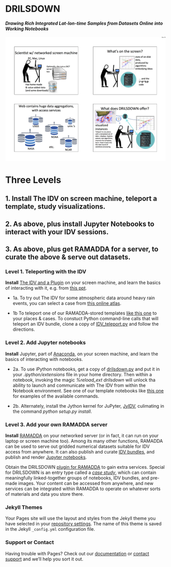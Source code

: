# DRILSDOWN
#### _Drawing Rich Integrated Lat-lon-time Samples from Datasets Online into Working Notebooks_

![4 panels Explaining DRILSDOWN concept](https://raw.githubusercontent.com/brianmapes/EarthCube-DRILSDOWN/master/DRILSDOWN.strategy.2017-06-01.why.jpg)

# Three Levels 

## 1. Install The IDV on screen machine, teleport a template, study visualizations.
## 2. As above, plus install Jupyter Notebooks to interact with your IDV sessions. 
## 3. As above, plus get RAMADDA for a server, to curate the above & serve out datasets.

### Level 1. Teleporting with the IDV
**Install** [The IDV and a Plugin](https://www.rsmas.miami.edu/users/bmapes/MapesIDVcollection.html) on your screen machine, and learn the basics of interacting with it, e.g. from [this ppt](http://weather.rsmas.miami.edu/repository/entry/get/IDV_intro_LMTmanual.pptx?entryid=dd95b65c-09a5-43a5-9f44-da5243e302f4). 

- 1a. To try out The IDV for some atmospheric data around heavy rain events, you can select a case from [this online atlas](http://www.rsmas.miami.edu/users/bmapes/HeavyRains_clickmaps/index.html). 

- 1b To teleport one of our RAMADDA-stored templates [like this one](http://weather.rsmas.miami.edu/repository/entry/show?entryid=ec12b8ce-3ea2-4de9-a833-3f4f13aca23b) to your places & cases. To constuct Python command-line calls that will teleport an IDV bundle, clone a copy of [IDV_teleport.py](https://github.com/suvarchal/IDV_teleport) and follow the directions.  

### Level 2. Add Jupyter notebooks
**Install** Jupyter, part of [Anaconda](https://www.continuum.io/downloads), on your screen machine, and learn the basics of interacting with notebooks. 

- 2a. To use iPython notebooks, get a copy of [drilsdown.py](https://raw.githubusercontent.com/Unidata/ipython-IDV/master/drilsdown.py) and put it in your _.ipython/extensions_ file in your home directory. Then within a notebook, invoking the magic _%reload_ext drilsdown_ will unlock tha ability to launch and communicate with The IDV from within the Notebook environment. See one of our template notebooks like [this one](http://geodesystems.com/repository/entry/show?entryid=8f7cfb7e-aba1-4b8f-878c-65b525aee169) for examples of the available commands.  

- 2b. Alternately, install the Jython kernel for JuPyter, [JyIDV](https://github.com/suvarchal/JyIDV), culimating in the command _python setup.py install_.


### Level 3. Add your own RAMADDA server
**Install** [RAMADDA](http://geodesystems.com/repository/entry/show?entryid=2e485e95-eb29-44fc-8987-76e6ac74365a) on your networked server (or in fact, it can run on your laptop or screen machine too). Among its many other functions, RAMADDA can be used to serve out gridded numerical datasets suitable for IDV access from anywhere. It can also publish and curate [IDV bundles](http://weather.rsmas.miami.edu/repository/entry/show?entryid=115a4ff0-10de-4fba-86d7-66cd42d6d8de), and publish and render [Jupyter notebooks](http://dataloggia.com/repository/entry/show?entryid=3552f8c0-a3af-4531-9339-9d420a437835).

Obtain the DRILSDOWN [plugin for RAMADDA](https://github.com/Unidata/drilsdown) to gain extra services. Special for DRILSDOWN is an entry type called a [_case study_](http://geodesystems.com/repository/entry/show?entryid=12704a38-9a06-4989-aac4-dafbbe13a675), which can contain meaningfully linked-together groups of notebooks, IDV bundles, and pre-made images. Your content can be accessed from anywhere, and new services can be integrated within RAMADDA to operate on whatever sorts of materials and data you store there. 






### Jekyll Themes

Your Pages site will use the layout and styles from the Jekyll theme you have selected in your [repository settings](https://github.com/brianmapes/EarthCube-DRILSDOWN/settings). The name of this theme is saved in the Jekyll `_config.yml` configuration file.

### Support or Contact

Having trouble with Pages? Check out our [documentation](https://help.github.com/categories/github-pages-basics/) or [contact support](https://github.com/contact) and we’ll help you sort it out.
